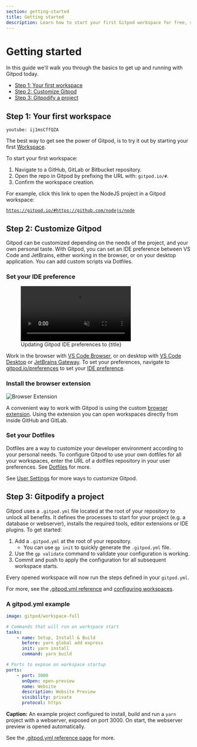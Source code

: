 ```yaml
---
section: getting-started
title: Getting started
description: Learn how to start your first Gitpod workspace for free, set up a gitpod.yml configuration file and enable Prebuilds.
---
```


<script context="module">
  export const prerender = true;
</script>

# Getting started

In this guide we'll walk you through the basics to get up and running with Gitpod today.

-   [Step 1: Your first workspace](#step-1-your-first-workspace)
-   [Step 2: Customize Gitpod](#step-2-customize-gitpod)
-   [Step 3: Gitpodify a project](#step-3-gitpodify-a-project)

## Step 1: Your first workspace

`youtube: ij1msCffQZA`

The best way to get see the power of Gitpod, is to try it out by starting your first [Workspace](/docs/configure/workspaces).

To start your first workspace:

1. Navigate to a GitHub, GitLab or Bitbucket repository.
2. Open the repo in Gitpod by prefixing the URL with: `gitpod.io/#`.
3. Confirm the workspace creation.

For example, click this link to open the NodeJS project in a Gitpod workspace:

[`https://gitpod.io/#https://github.com/nodejs/node`](https://gitpod.io/#https://github.com/nodejs/node)

## Step 2: Customize Gitpod

<!-- `youtube: VYHsd1zI_tE` -->

Gitpod can be customized depending on the needs of the project, and your own personal taste. With Gitpod, you can set an IDE preference between VS Code and JetBrains, either working in the browser, or on your desktop application. You can add custom scripts via Dotfiles.

### Set your IDE preference

<figure>
  <video controls playsinline autoplay loop muted class="shadow-medium w-full rounded-xl max-w-3xl mt-x-small" src="/images/editors/select-jetbrains-ide.webm" type="video/webm"></video>
  <figcaption>Updating Gitpod IDE preferences to {title}</figcaption>
</figure>

Work in the browser with [VS Code Browser](/docs/references/ides-and-editors/vscode-browser), or on desktop with [VS Code Desktop](/docs/references/ides-and-editors/vscode) or [JetBrains Gateway](/docs/integrations/jetbrains-gateway). To set your preferences, navigate to [gitpod.io/preferences](https://gitpod.io/preferences) to set your [IDE preference](/docs/references/ides-and-editors).

### Install the browser extension

![Browser Extension](../../../static/images/docs/browser-extension-lense.png)

A convenient way to work with Gitpod is using the custom [browser extension](/docs/configure/user-settings/browser-extension). Using the extension you can open workspaces directly from inside GitHub and GitLab.

### Set your Dotfiles

Dotfiles are a way to customize your developer environment according to your personal needs. To configure Gitpod to use your own dotfiles for all your workspaces, enter the URL of a dotfiles repository in your user preferences. See [Dotfiles](/docs/configure/user-settings/dotfiles) for more.

See [User Settings](/docs/configure/user-settings) for more ways to customize Gitpod.

## Step 3: Gitpodify a project

Gitpod uses a `.gitpod.yml` file located at the root of your repository to unlock all benefits. It defines the processes to start for your project (e.g. a database or webserver), installs the required tools, editor extensions or IDE plugins. To get started:

1. Add a `.gitpod.yml` at the root of your repository.
    - You can use `gp init` to quickly generate the `.gitpod.yml` file.
2. Use the `gp validate` command to validate your configuration is working.
3. Commit and push to apply the configuration for all subsequent workspace starts.

Every opened workspace will now run the steps defined in your `gitpod.yml`.

For more, see the [.gitpod.yml reference](/docs/references/gitpod-yml) and [configuring workspaces](/docs/configure/workspaces).

### A gitpod.yml example

```yml
image: gitpod/workspace-full

# Commands that will run on workspace start
tasks:
    - name: Setup, Install & Build
      before: yarn global add express
      init: yarn install
      command: yarn build

# Ports to expose on workspace startup
ports:
    - port: 3000
      onOpen: open-preview
      name: Website
      description: Website Preview
      visibility: private
      protocol: https
```

**Caption:** An example project configured to install, build and run a `yarn` project with a webserver, exposed on port 3000. On start, the webserver preview is opened automatically.

See the [.gitpod.yml reference page](/docs/references/gitpod-yml) for more.
